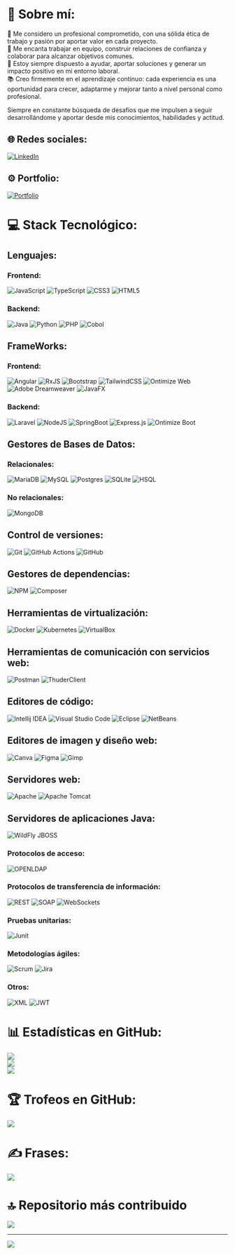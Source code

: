 # 👋 Sobre mí: 
💼 Me considero un profesional comprometido, con una sólida ética de trabajo y pasión por aportar valor en cada proyecto.
<br/>🤝 Me encanta trabajar en equipo, construir relaciones de confianza y colaborar para alcanzar objetivos comunes.
<br/>🙌 Estoy siempre dispuesto a ayudar, aportar soluciones y generar un impacto positivo en mi entorno laboral.
<br/>📚 Creo firmemente en el aprendizaje continuo: cada experiencia es una oportunidad para crecer, adaptarme y mejorar tanto a nivel personal como profesional.

Siempre en constante búsqueda de desafíos que me impulsen a seguir desarrollándome y aportar desde mis conocimientos, habilidades y actitud.
## 🌐 Redes sociales:
[![LinkedIn](https://img.shields.io/badge/LinkedIn-%230077B5.svg?logo=linkedin&logoColor=white)](https://www.linkedin.com/in/juan-jesus-tenreiro-rodriguez-b18726b3) 

## ⚙ Portfolio:
[![Portfolio](https://img.shields.io/badge/personal-portfolio-brighteen?style=for-the-badge&logo=web&logoColor=yellow&logoSize=15px&label=personal&labelColor=black&color=yellow)](https://portfolio-git-main-juan-js-projects-0d1ff69f.vercel.app/)

# 💻 Stack Tecnológico:

## Lenguajes:
### Frontend:
![JavaScript](https://img.shields.io/badge/javascript-%23323330.svg?style=for-the-badge&logo=javascript&logoColor=%23F7DF1E) ![TypeScript](https://img.shields.io/badge/typescript-%23007ACC.svg?style=for-the-badge&logo=typescript&logoColor=white)
![CSS3](https://img.shields.io/badge/css3-%231572B6.svg?style=for-the-badge&logo=css3&logoColor=white) ![HTML5](https://img.shields.io/badge/html5-%23E34F26.svg?style=for-the-badge&logo=html5&logoColor=white)

### Backend:
![Java](https://img.shields.io/badge/java-%23ED8B00.svg?style=for-the-badge&logo=openjdk&logoColor=white) ![Python](https://img.shields.io/badge/python-3670A0?style=for-the-badge&logo=python&logoColor=ffdd54) ![PHP](https://img.shields.io/badge/php-%23777BB4.svg?style=for-the-badge&logo=php&logoColor=white)  ![Cobol](https://img.shields.io/badge/Cobol-blue?style=for-the-badge&logo=stackedit&logoColor=white&link=https%3A%2F%2Fwww.ibm.com%2Fdocs%2Fes%2Fi%2F7.3%3Ftopic%3Dlanguages-cobol)

## FrameWorks:
### Frontend:
![Angular](https://img.shields.io/badge/angular-%23DD0031.svg?style=for-the-badge&logo=angular&logoColor=white) ![RxJS](https://img.shields.io/badge/rxjs-%23B7178C.svg?style=for-the-badge&logo=reactivex&logoColor=white) ![Bootstrap](https://img.shields.io/badge/bootstrap-%238511FA.svg?style=for-the-badge&logo=bootstrap&logoColor=white) ![TailwindCSS](https://img.shields.io/badge/tailwindcss-%2338B2AC.svg?style=for-the-badge&logo=tailwind-css&logoColor=white) ![Ontimize Web](https://img.shields.io/badge/Ontimize%20Web-black?style=for-the-badge&logoColor=white) ![Adobe Dreamweaver](https://img.shields.io/badge/Adobe%20DreamWeaver-%23450135?style=for-the-badge&logoColor=white) ![JavaFX](https://img.shields.io/badge/javafx-%23FF0000.svg?style=for-the-badge&logo=javafx&logoColor=white) 

### Backend:
![Laravel](https://img.shields.io/badge/laravel-%23FF2D20.svg?style=for-the-badge&logo=laravel&logoColor=white) ![NodeJS](https://img.shields.io/badge/node.js-6DA55F?style=for-the-badge&logo=node.js&logoColor=white) ![SpringBoot](https://img.shields.io/badge/spring-%236DB33F.svg?style=for-the-badge&logo=spring&logoColor=white) ![Express.js](https://img.shields.io/badge/express.js-%23404d59.svg?style=for-the-badge&logo=express&logoColor=%2361DAFB) ![Ontimize Boot](https://img.shields.io/badge/Ontimize%20Boot-black?style=for-the-badge&logoColor=white)

## Gestores de Bases de Datos:
### Relacionales:
![MariaDB](https://img.shields.io/badge/MariaDB-003545?style=for-the-badge&logo=mariadb&logoColor=white) ![MySQL](https://img.shields.io/badge/mysql-4479A1.svg?style=for-the-badge&logo=mysql&logoColor=white) ![Postgres](https://img.shields.io/badge/postgres-%23316192.svg?style=for-the-badge&logo=postgresql&logoColor=white) ![SQLite](https://img.shields.io/badge/sqlite-%2307405e.svg?style=for-the-badge&logo=sqlite&logoColor=white) ![HSQL](https://img.shields.io/badge/HSQL-blue?style=for-the-badge&logoColor=white)

### No relacionales:
![MongoDB](https://img.shields.io/badge/MongoDB-%234ea94b.svg?style=for-the-badge&logo=mongodb&logoColor=white)

## Control de versiones:
![Git](https://img.shields.io/badge/git-%23F05033.svg?style=for-the-badge&logo=git&logoColor=white) ![GitHub Actions](https://img.shields.io/badge/github%20actions-%232671E5.svg?style=for-the-badge&logo=githubactions&logoColor=white) ![GitHub](https://img.shields.io/badge/github-%23121011.svg?style=for-the-badge&logo=github&logoColor=white)

## Gestores de dependencias:
![NPM](https://img.shields.io/badge/NPM-%23CB3837.svg?style=for-the-badge&logo=npm&logoColor=white) ![Composer](https://img.shields.io/badge/Composer-orange?style=for-the-badge&logo=composer&link=https%3A%2F%2Fgetcomposer.org%2F)

## Herramientas de virtualización:
![Docker](https://img.shields.io/badge/docker-%230db7ed.svg?style=for-the-badge&logo=docker&logoColor=white) ![Kubernetes](https://img.shields.io/badge/kubernetes-%23326ce5.svg?style=for-the-badge&logo=kubernetes&logoColor=white) ![VirtualBox](https://img.shields.io/badge/VirtualBox-blue?style=for-the-badge&logo=VirtualBox&logoColor=white)

## Herramientas de comunicación con servicios web:
![Postman](https://img.shields.io/badge/Postman-FF6C37?style=for-the-badge&logo=postman&logoColor=white)
![ThuderClient](https://img.shields.io/badge/ThunderClient-%238A35DA?style=for-the-badge&labelColor=%238A35DA&link=https%3A%2F%2Fwww.thunderclient.com%2F)

## Editores de código: 
![Intellij IDEA](https://img.shields.io/badge/IntelliJidea-%238F0056?style=for-the-badge&logo=IntelliJ%20IDEA&logoColor=white) ![Visual Studio Code](https://img.shields.io/badge/Visual%20Studio%20Code-%2324A8F1?style=for-the-badge&logoColor=white) ![Eclipse](https://img.shields.io/badge/Eclipse-%23F1901F?style=for-the-badge&logo=EclipseIDE&logoColor=white) ![NetBeans](https://img.shields.io/badge/Apache%20NetBeans-%23A4C73B?style=for-the-badge&logo=NetBeans&logoColor=white)

## Editores de imagen y diseño web:
![Canva](https://img.shields.io/badge/Canva-%2300C4CC.svg?style=for-the-badge&logo=Canva&logoColor=white) ![Figma](https://img.shields.io/badge/figma-%23F24E1E.svg?style=for-the-badge&logo=figma&logoColor=white) ![Gimp](https://img.shields.io/badge/Gimp-657D8B?style=for-the-badge&logo=gimp&logoColor=FFFFFF)

## Servidores web:
![Apache](https://img.shields.io/badge/apache-%23D42029.svg?style=for-the-badge&logo=apache&logoColor=white) ![Apache Tomcat](https://img.shields.io/badge/apache%20tomcat-%23F8DC75.svg?style=for-the-badge&logo=apache-tomcat&logoColor=black)

## Servidores de aplicaciones Java:
![WildFly JBOSS](https://img.shields.io/badge/WildFly-%23324E5C?style=for-the-badge&labelColor=%238A35DA&link=https%3A%2F%2Fwww.wildfly.org%2F)

### Protocolos de acceso:
![OPENLDAP](https://img.shields.io/badge/OPENLDAP-%23C9C8EB?style=for-the-badge&labelColor=%23C9C8EB&link=https%3A%2F%2Fwww.openldap.org%2F)

### Protocolos de transferencia de información:
![REST](https://img.shields.io/badge/REST-%230D9DC3?style=for-the-badge&labelColor=%230D9DC3)
![SOAP](https://img.shields.io/badge/SOAP-%2365B142?style=for-the-badge&labelColor=%2365B142)
![WebSockets](https://img.shields.io/badge/WebSockets-%23F5BF2E?style=for-the-badge&labelColor=%23F5BF2E)

### Pruebas unitarias:
![Junit](https://img.shields.io/badge/JUnit-%23CC3027?style=for-the-badge&labelColor=%23CC3027&link=https%3A%2F%2Fjunit.org%2Fjunit5%2F)

### Metodologías ágiles:
![Scrum](https://img.shields.io/badge/SCRUM-%236FC0D1?style=for-the-badge&labelColor=%236FC0D1&link=https%3A%2F%2Fwww.scrum.org%2Fcourses%2Frecommended-courses-scrum-masters%3Futm_source%3Dgoogle%26utm_medium%3Dadwords%26utm_id%3Dpsmii%26adgroup%3D%7Bgroupid%7D%26gad_source%3D1%26gclid%3DCjwKCAiAtNK8BhBBEiwA8wVt9ze_yefnCpeWmUPmK84xEhOh-oqml19ZThXQf2rcDErYaOR-8f9EexoC4CEQAvD_BwE)  ![Jira](https://img.shields.io/badge/jira-%230A0FFF.svg?style=for-the-badge&logo=jira&logoColor=white)

### Otros:
![XML](https://img.shields.io/badge/XML-black?style=for-the-badge&logoColor=white) ![JWT](https://img.shields.io/badge/JWT-black?style=for-the-badge&logo=JSON%20web%20tokens)   

# 📊 Estadísticas en GitHub:
![](https://github-readme-stats.vercel.app/api?username=JuanDAW37&theme=dark&hide_border=false&include_all_commits=true&count_private=true)<br/>
![](https://github-readme-streak-stats.herokuapp.com/?user=JuanDAW37&theme=dark&hide_border=false)<br/>
![](https://github-readme-stats.vercel.app/api/top-langs/?username=JuanDAW37&theme=dark&hide_border=false&include_all_commits=true&count_private=true&layout=compact)

# 🏆 Trofeos en GitHub:
![](https://github-profile-trophy.vercel.app/?username=JuanDAW37&theme=radical&no-frame=true&no-bg=false&margin-w=4)

# ✍️ Frases:
![](https://quotes-github-readme.vercel.app/api?type=vetical&theme=radical)

# 🔝 Repositorio más contribuido
![](https://github-contributor-stats.vercel.app/api?username=JuanDAW37&limit=5&theme=dark&combine_all_yearly_contributions=true)

---
[![](https://visitcount.itsvg.in/api?id=JuanDAW37&icon=5&color=1)](https://visitcount.itsvg.in)


